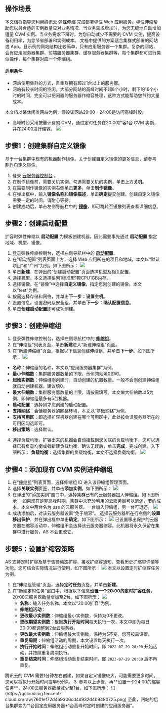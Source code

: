 ## 操作场景
本文档将指导您利用腾讯云 [弹性伸缩](https://www.tencentcloud.com/products/as) 完成部署弹性 Web 应用服务。弹性伸缩帮助您以最合适的实例数量应对业务情况。当业务需求增加时，为您无缝地自动增加适量 CVM 实例。当业务需求下降时，为您自动减少不需要的 CVM 实例，提高设备利用率，为您节省部署和实例成本。
文档中提供的方案适合集群式部署的网站或 App。且示例的网站结构比较简单，只有应用服务器一个集群。复杂的网站，会有应用服务器集群、前端服务器集群、缓存服务器集群等，每个集群都可进行类似操作，每个集群对应一个伸缩组。

#### 适用条件
- 网站使用集群的方式，且集群拥有超过1台以上的服务器。
- 网站有较长时间的空闲。大部分网站的高峰时间不超8个小时，剩下的16个小时的时间，完全可以把闲置的服务器作缩容处理，这种方式能帮助您节约大量成本。

本文档以某休闲类网站为例，假设该网站20:00 - 24:00是访问高峰时段。
- 高峰时段采用按量计费的 CVM，通过定时任务在20:00扩容1台 CVM 实例，并在24:00进行缩容。
![](https://qcloudimg.tencent-cloud.cn/raw/8585c0b6623108549fe8ae94fb4ee73a.png)

## 步骤1：创建集群自定义镜像
基于一台集群中现有的机器制作镜像。关于创建自定义镜像的更多信息，请参考 [制作自定义镜像](/doc/product/213/4942)。
1. 登录 [云服务器控制台](https://console.cloud.tencent.com/cvm/index) 。
2. 在制作镜像前，需要关机实例。勾选需要关机的实例，单击上方**关机**。
3. 在需要制作镜像的实例右侧单击**更多**，单击**制作镜像**。
4. 在弹出框中，输入**镜像名称**和**镜像描述**，单击**确定**提交创建。创建自定义镜像需要一定的时间，请耐心等待。
5. 创建成功后，单击左侧导航栏中的 **[镜像](https://console.cloud.tencent.com/cvm/image)**，即可跳转至镜像列表查看详细信息。


## 步骤2：创建启动配置

扩容时弹性伸缩以 **启动配置** 为模板创建机器，因此需要事先通过 **启动配置** 指定地域、机型、镜像。
1. 登录弹性伸缩控制台，选择左侧导航栏中的 **[启动配置](https://console.cloud.tencent.com/autoscaling/config)**。
2. 在“启动配置”列表页面上方，选择 Web 应用所在的项目和地域。本文以“默认项目”和“广州”为例。如下图所示：
![](https://qcloudimg.tencent-cloud.cn/raw/28bfabf33b2ac2d02ddaff2e7cd82daf.png)
3. 单击**新建**，在弹出的“创建启动配置”页面选择机型及相关配置。
1. 选择机型。本文选择系列1标准型1颗CPU1GB内存。
2. 选择镜像。在“镜像”中选择**自定义镜像**，指定您刚创建的镜像。本文以“test”为例。
3. 按需选择存储和网络，并单击**下一步：设置主机**。
4. 设置信息。设置密码及安全组，并单击**下一步：确认配置信息**。
5. 单击**创建启动配置**即可成功创建。


## 步骤3：创建伸缩组
1. 登录弹性伸缩控制台，选择左侧导航栏中的 **[伸缩组](https://console.cloud.tencent.com/autoscaling/group)**。
2. 在“伸缩组”列表页面，单击**新建**进入“新建伸缩组”页面。
3. 在“新建伸缩组”页面，根据以下信息创建伸缩组，并单击**下一步**。如下图所示：
![](https://qcloudimg.tencent-cloud.cn/raw/9b2d1ef25173674b0c4b837d4aab659f.png)
 - **名称**：伸缩组的名称，本文以“应用服务器集群”为例。
 - **最小伸缩数**：集群服务器数量的下限，示例网站填0即可。
 - **起始实例数**：伸缩组刚创建时，自动创建的机器数量。一般不会刚创建伸缩组就自动创建机器，建议填0。
 - **最大伸缩数**：集群服务器数量的上限，请按需填写。本文做大伸缩数以5为例，即伸缩组最多有5台机器。
 - **启动配置**：选择刚才您创建的启动配置。
 - **支持网络**：会话服务器的网络环境，本文以“基础网络”为例。
 - **支持可用区**：即选择扩容机器创建在哪个可用区中，此处按会话服务器所在的可用区勾选即可。
 - **移出策略**：选择默认。
4. 选择负载均衡。扩容出来的机器会自动挂载到您关联的负载均衡下，您可以选择已有负载均衡或者新建负载均衡。确认无误后，单击**完成**，完成创建。入下图所示：
 **负载均衡**：选择集群的负载均衡，本文不选择负载均衡。
    ![](https://qcloudimg.tencent-cloud.cn/raw/84a4b0cf188359a5f74a9ec213f99344.png)

## 步骤4：添加现有 CVM 实例进伸缩组
1. 在“[伸缩组](https://console.cloud.tencent.com/autoscaling/group)”列表页面，选择伸缩组 ID 进入该伸缩组管理页面。
2. 选择**关联实例**页签，并单击**添加实例**。如下图所示：
![](https://qcloudimg.tencent-cloud.cn/raw/84beefcc26bc769bd49027f96fb4ddec.png)
3. 在弹出的“添加实例”窗口中，选择集群已有的云服务器加入伸缩组。如下图所示：
如果现在是非高峰时期，集群中未充分利用的云服务器可以退还，节约成本。本文中两台名为 use 的云服务器，一台加入伸缩组，另一台可退还。
![](https://qcloudimg.tencent-cloud.cn/raw/fa9910cc5fb49d720dffdb0839117911.png)
4. 成功添加后，对该云服务器设置“免于缩容”。
选择云服务器所在行右侧的**设置移出保护**，并在弹出框中单击**确定**。如下图所示：
![](https://qcloudimg.tencent-cloud.cn/raw/9be16477525a78dcfeb2a8b9fafb6455.png)
已设置移出保护的云服务器在缩容活动中，伸缩组不会选择该云服务器缩容。此机器将永久保留在集群中进行服务，AS 不会更改它。

## 步骤5：设置扩缩容策略
AS 支持定时扩容及基于告警动态扩容、接收扩缩容通知、查看历史扩缩容详情等功能。您可结合实际情况进行使用，如下图所示：
![](https://qcloudimg.tencent-cloud.cn/raw/ba371d270edc0076fc0597b65bb01e6d.png)
本文以设置定时扩缩容任务为例。


1. 在“伸缩组管理”页面，选择**定时任务**页签，并单击**新建**。
2. 在“新建定时任务”窗口中，根据以下信息**设置一个20:00的定时扩容任务**，20:00云服务器数量增加至2台。如下图所示：
![](https://qcloudimg.tencent-cloud.cn/raw/d4b1a29226ed869b274ab4bfb0fa2a6d.png)
	- **名称**：输入任务名称，本文以“20:00扩容”为例。
	- **伸缩组活动**：
	- **更改最小实例数**：伸缩组最小实例数，保持为0不更改。
	- **更改期望实例数**：根据**执行开始时间**每天执行一次，本文中即为每日20:00都调整到2台云服务器。
	- **更改最大实例数**：伸缩组最大实例数，保持为5不变，您可按需设置。
	- **重复周期**：伸缩组活动的周期，本文设置每天执行一次。
	- **执行开始时间**：伸缩组活动重复开始时间，即 `2022-07-29 20:00` 开始活动，并按照重复周期执行。
	- **重复结束时间**：伸缩组活动重复结束时间，即 `2023-07-29 20:00` 后不再重复。
<dx-alert infotype="notice" title="">
腾讯云的 CVM 需要1分钟左右创建，如果自定义镜像较大，可能需要更多时间。您可以将执行开始时间提早5分钟。
</dx-alert>
3. 参考以上步骤，再**设置一个24:00的缩容任务**，24:00云服务器数量减少至1台。如下图所示：
![](https://qcloudimg.tencent-cloud.cn/raw/7601ef72d4a9306cd4d932d4b948d725.png)
至此，网站的后台集群变为“1台固定应用服务器+1台高峰时定时创建的应用服务器”。

